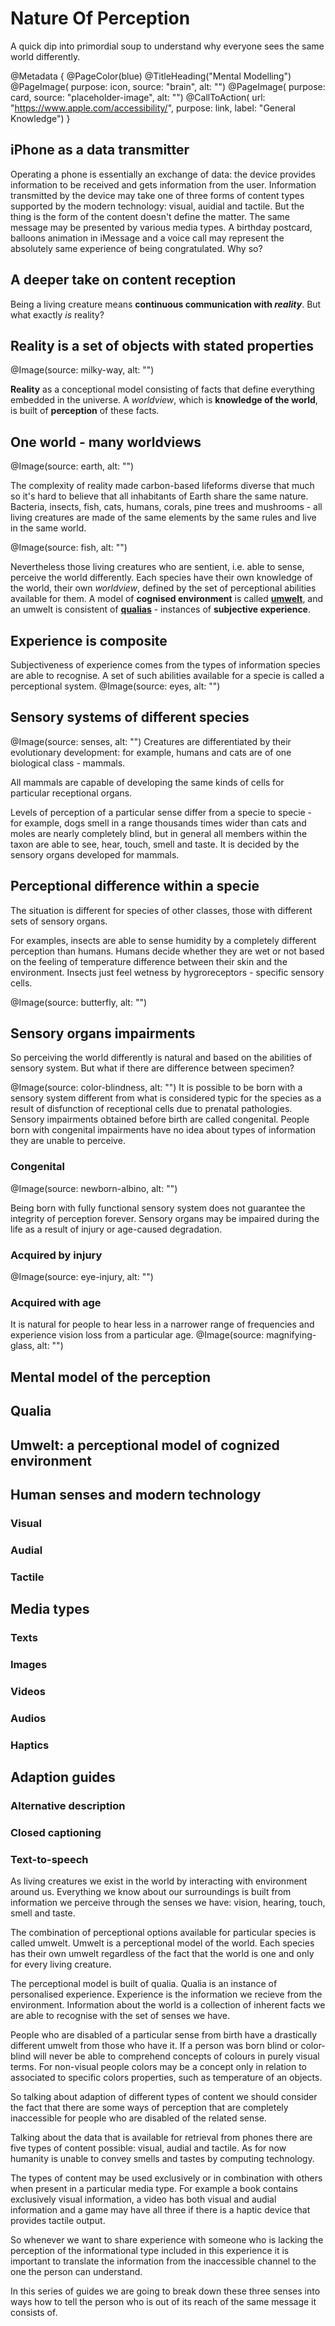 # Nature Of Perception

A quick dip into primordial soup to understand why everyone sees the same world differently.

@Metadata {
    @PageColor(blue)
    @TitleHeading("Mental Modelling")
    @PageImage(
               purpose: icon, 
               source: "brain", 
               alt: "")
    @PageImage(
               purpose: card, 
               source: "placeholder-image", 
               alt: "")
    @CallToAction(
                url: "https://www.apple.com/accessibility/",
                purpose: link, 
                label: "General Knowledge")
}

## iPhone as a data transmitter
Operating a phone is essentially an exchange of data: the device provides information to be received and gets information from the user. Information transmitted by the device may take one of three forms of content types supported by the modern technology: visual, auidial and tactile. But the thing is the form of the content doesn't define the matter. The same message may be presented by various media types. A birthday postcard, balloons animation in iMessage and a voice call may represent the absolutely same experience of being congratulated. Why so?

## A deeper take on content reception

Being a living creature means **continuous communication with *reality***. But what exactly *is* reality? 

## Reality is a set of objects with stated properties
@Image(source: milky-way, alt: "")

**Reality** as a conceptional model consisting of facts that define everything embedded in the universe. A *worldview*, which is **knowledge of the world**, is built of **perception** of these facts.


## One world - many worldviews
@Image(source: earth, alt: "")

The complexity of reality made carbon-based lifeforms diverse that much so it's hard to believe that all inhabitants of Earth share the same nature. Bacteria, insects, fish, cats, humans, corals, pine trees and mushrooms - all living creatures are made of the same elements by the same rules and live in the same world.

@Image(source: fish, alt: "")

Nevertheless those living creatures who are sentient, i.e. able to sense, perceive the world differently. Each species have their own knowledge of the world, their own *worldview*, defined by the set of perceptional abilities available for them. A model of **cognised environment** is called [**umwelt**](https://en.wikipedia.org/wiki/Umwelt), and an umwelt is consistent of [**qualias**](https://en.wikipedia.org/wiki/Qualia) - instances of **subjective experience**. 

## Experience is composite
Subjectiveness of experience comes from the types of information species are able to recognise. A set of such abilities available for a specie is called a perceptional system.
@Image(source: eyes, alt: "")


## Sensory systems of different species
@Image(source: senses, alt: "")
Creatures are differentiated by their evolutionary development: for example, humans and cats are of one biological class - mammals. 

All mammals are capable of developing the same kinds of cells for particular receptional organs. 

Levels of perception of a particular sense differ from a specie to specie - for example, dogs smell in a range thousands times wider than cats and moles are nearly completely blind, but in general all members within the taxon are able to see, hear, touch, smell and taste. It is decided by the sensory organs developed for mammals.

## Perceptional difference within a specie
The situation is different for species of other classes, those with different sets of sensory organs. 

For examples, insects are able to sense humidity by a completely different perception than humans. Humans decide whether they are wet or not based on the feeling of temperature difference between their skin and the environment. Insects just feel wetness by hygroreceptors - specific sensory cells. 

@Image(source: butterfly, alt: "")

## Sensory organs impairments
So perceiving the world differently is natural and based on the abilities of sensory system. But what if there are difference between specimen? 

@Image(source: color-blindness, alt: "")
It is possible to be born with a sensory system different from what is considered typic for the species as a result of disfunction of receptional cells due to prenatal pathologies. Sensory impairments obtained before birth are called congenital. People born with congenital impairments have no idea about types of information they are unable to perceive.

### Congenital
@Image(source: newborn-albino, alt: "")

Being born with fully functional sensory system does not guarantee the integrity of perception forever. Sensory organs may be impaired during the life as a result of injury or age-caused degradation. 

### Acquired by injury
@Image(source: eye-injury, alt: "")

### Acquired with age
It is natural for people to hear less in a narrower range of frequencies and experience vision loss from a particular age.
@Image(source: magnifying-glass, alt: "")



## Mental model of the perception

## Qualia

## Umwelt: a perceptional model of cognized environment 

## Human senses and modern technology
### Visual
### Audial
### Tactile

## Media types 
### Texts
### Images
### Videos
### Audios
### Haptics

## Adaption guides
### Alternative description
### Closed captioning
### Text-to-speech


As living creatures we exist in the world by interacting with environment around us. Everything we know about our surroundings is built from information we perceive through the senses we have: vision, hearing, touch, smell and taste. 

The combination of perceptional options available for particular species is called umwelt. Umwelt is a perceptional model of the world. Each species has their own umwelt regardless of the fact that the world is one and only for every living creature. 

The perceptional model is built of qualia. Qualia is an instance of personalised experience. Experience is the information we recieve from the environment. Information about the world is a collection of inherent facts we are able to recognise with the set of senses we have. 

People who are disabled of a particular sense from birth have a drastically different umwelt from those who have it. If a person was born blind or color-blind will never be able to comprehend concepts of colours in purely visual terms. For non-visual people colors may be a concept only in relation to associated to specific colors properties, such as temperature of an objects. 

So talking about adaption of different types of content we should consider the fact that there are some ways of perception that are completely inaccessible for people who are disabled of the related sense. 

Talking about the data that is available for retrieval from phones there are five types of content possible: visual, audial and tactile. As for now humanity is unable to convey smells and tastes by computing technology. 

The types of content may be used exclusively or in combination with others when present in a particular media type. For example a book contains exclusively visual information, a video has both visual and audial information and a game may have all three if there is a haptic device that provides tactile output. 

So whenever we want to share experience with someone who is lacking the perception of the informational type included in this experience it is important to translate the information from the inaccessible channel to the one the person can understand. 

In this series of guides we are going to break down these three senses into ways how to tell the person who is out of its reach of the same message it consists of.

